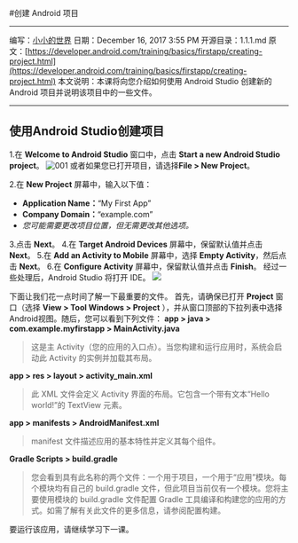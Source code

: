 #创建 Android 项目
****
编写：[小小的世界](https://github.com/Hcfant)
日期：December 16, 2017 3:55 PM
开源目录：1.1.1.md
原文：[https://developer.android.com/training/basics/firstapp/creating-project.html](https://developer.android.com/training/basics/firstapp/creating-project.html)
本文说明：本课将向您介绍如何使用 Android Studio 创建新的 Android 项目并说明该项目中的一些文件。
****
## 使用Android Studio创建项目

1.在 **Welcome to Android Studio** 窗口中，点击 **Start a new Android Studio project**。
![001](https://developer.android.com/training/basics/firstapp/images/studio-welcome_2x.png)
或者如果您已打开项目，请选择**File > New Project**。

2.在 **New Project** 屏幕中，输入以下值：
-    **Application Name：**“My First App”
-    **Company Domain：**“example.com”
-    *您可能需要更改项目位置，但无需更改其他选项。*

3.点击 **Next**。
4.在 **Target Android Devices** 屏幕中，保留默认值并点击 **Next**。
5.在 **Add an Activity to Mobile** 屏幕中，选择 **Empty Activity**，然后点击 **Next**。
6.在 **Configure Activity** 屏幕中，保留默认值并点击 **Finish**。
经过一些处理后，Android Studio 将打开 IDE。
![](https://developer.android.com/training/basics/firstapp/images/studio-editor_2x.png)

下面让我们花一点时间了解一下最重要的文件。
首先，请确保已打开 **Project** 窗口（选择 **View > Tool Windows > Project** ），并从窗口顶部的下拉列表中选择Android视图。随后，您可以看到下列文件：
**app > java > com.example.myfirstapp > MainActivity.java**
> 这是主 Activity（您的应用的入口点）。当您构建和运行应用时，系统会启动此 Activity 的实例并加载其布局。

**app > res > layout > activity_main.xml**
> 此 XML 文件会定义 Activity 界面的布局。它包含一个带有文本“Hello world!”的 TextView 元素。

**app > manifests > AndroidManifest.xml**
> manifest 文件描述应用的基本特性并定义其每个组件。

**Gradle Scripts > build.gradle**
> 您会看到具有此名称的两个文件：一个用于项目，一个用于“应用”模块。每个模块均有自己的 build.gradle 文件，但此项目当前仅有一个模块。您将主要使用模块的 build.gradle 文件配置 Gradle 工具编译和构建您的应用的方式。如需了解有关此文件的更多信息，请参阅配置构建。

要运行该应用，请继续学习下一课。